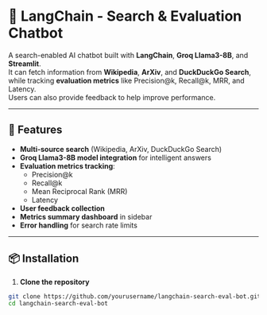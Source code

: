 # 🔎 LangChain - Search & Evaluation Chatbot

A search-enabled AI chatbot built with **LangChain**, **Groq Llama3-8B**, and **Streamlit**.  
It can fetch information from **Wikipedia**, **ArXiv**, and **DuckDuckGo Search**, while tracking **evaluation metrics** like Precision@k, Recall@k, MRR, and Latency.  
Users can also provide feedback to help improve performance.

---

## 🚀 Features
- **Multi-source search** (Wikipedia, ArXiv, DuckDuckGo Search)
- **Groq Llama3-8B model integration** for intelligent answers
- **Evaluation metrics tracking**:
  - Precision@k
  - Recall@k
  - Mean Reciprocal Rank (MRR)
  - Latency
- **User feedback collection**
- **Metrics summary dashboard** in sidebar
- **Error handling** for search rate limits

---

## 📦 Installation

1. **Clone the repository**
```bash
git clone https://github.com/yourusername/langchain-search-eval-bot.git
cd langchain-search-eval-bot
